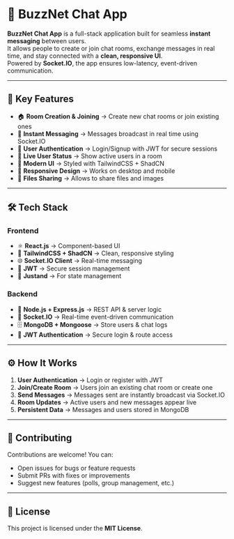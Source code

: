 # 💬 BuzzNet Chat App  
**BuzzNet Chat App** is a full-stack application built for seamless **instant messaging** between users.  
It allows people to create or join chat rooms, exchange messages in real time, and stay connected with a **clean, responsive UI**.  
Powered by **Socket.IO**, the app ensures low-latency, event-driven communication.  

---

## 🔑 Key Features  
- 🏠 **Room Creation & Joining** → Create new chat rooms or join existing ones  
- 💬 **Instant Messaging** → Messages broadcast in real time using Socket.IO  
- 👤 **User Authentication** → Login/Signup with JWT for secure sessions  
- 📡 **Live User Status** → Show active users in a room  
- 🎨 **Modern UI** → Styled with TailwindCSS + ShadCN  
- 📱 **Responsive Design** → Works on desktop and mobile
- 📁 **Files Sharing**  → Allows to share files and images

---

## 🛠 Tech Stack  
### Frontend  
- ⚛️ **React.js** → Component-based UI  
- 🎨 **TailwindCSS + ShadCN** → Clean, responsive styling  
- 🌐 **Socket.IO Client** → Real-time messaging  
- 🔐 **JWT** → Secure session management
- 🗽 **Justand** → For state management 

### Backend  
- 🚀 **Node.js + Express.js** → REST API & server logic  
- 📡 **Socket.IO** → Real-time event-driven communication  
- 🗄️ **MongoDB + Mongoose** → Store users & chat logs  
- 🔐 **JWT Authentication** → Secure login & route access  

---

## ⚙️ How It Works  
1. **User Authentication** → Login or register with JWT  
2. **Join/Create Room** → Users join an existing chat room or create one  
3. **Send Messages** → Messages sent are instantly broadcast via Socket.IO  
4. **Room Updates** → Active users and new messages appear live  
5. **Persistent Data** → Messages and users stored in MongoDB  

---

## 🤝 Contributing  
Contributions are welcome! You can:  
- Open issues for bugs or feature requests  
- Submit PRs with fixes or improvements  
- Suggest new features (polls, group management, etc.)  

---

## 📜 License  

This project is licensed under the **MIT License**.  

